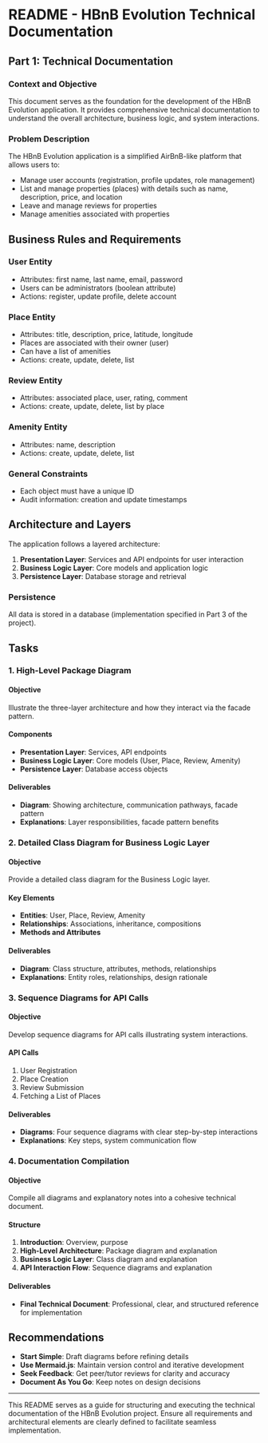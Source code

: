 # README - HBnB Evolution Technical Documentation

## Part 1: Technical Documentation

### Context and Objective
This document serves as the foundation for the development of the HBnB Evolution application. It provides comprehensive technical documentation to understand the overall architecture, business logic, and system interactions.

### Problem Description
The HBnB Evolution application is a simplified AirBnB-like platform that allows users to:
- Manage user accounts (registration, profile updates, role management)
- List and manage properties (places) with details such as name, description, price, and location
- Leave and manage reviews for properties
- Manage amenities associated with properties

## Business Rules and Requirements

### User Entity
- Attributes: first name, last name, email, password
- Users can be administrators (boolean attribute)
- Actions: register, update profile, delete account

### Place Entity
- Attributes: title, description, price, latitude, longitude
- Places are associated with their owner (user)
- Can have a list of amenities
- Actions: create, update, delete, list

### Review Entity
- Attributes: associated place, user, rating, comment
- Actions: create, update, delete, list by place

### Amenity Entity
- Attributes: name, description
- Actions: create, update, delete, list

### General Constraints
- Each object must have a unique ID
- Audit information: creation and update timestamps

## Architecture and Layers
The application follows a layered architecture:
1. **Presentation Layer**: Services and API endpoints for user interaction
2. **Business Logic Layer**: Core models and application logic
3. **Persistence Layer**: Database storage and retrieval

### Persistence
All data is stored in a database (implementation specified in Part 3 of the project).

## Tasks

### 1. High-Level Package Diagram
#### Objective
Illustrate the three-layer architecture and how they interact via the facade pattern.

#### Components
- **Presentation Layer**: Services, API endpoints
- **Business Logic Layer**: Core models (User, Place, Review, Amenity)
- **Persistence Layer**: Database access objects

#### Deliverables
- **Diagram**: Showing architecture, communication pathways, facade pattern
- **Explanations**: Layer responsibilities, facade pattern benefits

### 2. Detailed Class Diagram for Business Logic Layer
#### Objective
Provide a detailed class diagram for the Business Logic layer.

#### Key Elements
- **Entities**: User, Place, Review, Amenity
- **Relationships**: Associations, inheritance, compositions
- **Methods and Attributes**

#### Deliverables
- **Diagram**: Class structure, attributes, methods, relationships
- **Explanations**: Entity roles, relationships, design rationale

### 3. Sequence Diagrams for API Calls
#### Objective
Develop sequence diagrams for API calls illustrating system interactions.

#### API Calls
1. User Registration
2. Place Creation
3. Review Submission
4. Fetching a List of Places

#### Deliverables
- **Diagrams**: Four sequence diagrams with clear step-by-step interactions
- **Explanations**: Key steps, system communication flow

### 4. Documentation Compilation
#### Objective
Compile all diagrams and explanatory notes into a cohesive technical document.

#### Structure
1. **Introduction**: Overview, purpose
2. **High-Level Architecture**: Package diagram and explanation
3. **Business Logic Layer**: Class diagram and explanation
4. **API Interaction Flow**: Sequence diagrams and explanation

#### Deliverables
- **Final Technical Document**: Professional, clear, and structured reference for implementation

## Recommendations
- **Start Simple**: Draft diagrams before refining details
- **Use Mermaid.js**: Maintain version control and iterative development
- **Seek Feedback**: Get peer/tutor reviews for clarity and accuracy
- **Document As You Go**: Keep notes on design decisions

---
This README serves as a guide for structuring and executing the technical documentation of the HBnB Evolution project. Ensure all requirements and architectural elements are clearly defined to facilitate seamless implementation.


